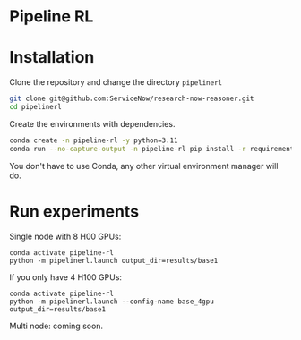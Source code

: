 Pipeline RL
=================

# Installation

Clone the repository and change the directory `pipelinerl`
```bash
git clone git@github.com:ServiceNow/research-now-reasoner.git
cd pipelinerl
```

Create the environments with dependencies.
```bash
conda create -n pipeline-rl -y python=3.11
conda run --no-capture-output -n pipeline-rl pip install -r requirements.txt --no-build-isolation
```

You don't have to use Conda, any other virtual environment manager will do.

# Run experiments

Single node with 8 H00 GPUs:

```
conda activate pipeline-rl
python -m pipelinerl.launch output_dir=results/base1
```

If you only have 4 H100 GPUs:
```
conda activate pipeline-rl
python -m pipelinerl.launch --config-name base_4gpu output_dir=results/base1 
```

Multi node: coming soon.